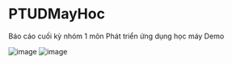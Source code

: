 # PTUDMayHoc
Báo cáo cuối kỳ nhóm 1 môn Phát triển ứng dụng học máy
Demo

![image](https://user-images.githubusercontent.com/107638860/203268665-4412d271-5aa4-4a73-90f6-80b7ea3de8f5.png)
![image](https://user-images.githubusercontent.com/107638860/203268766-f4f5312a-cab8-4e40-b546-00beec13ddac.png)

